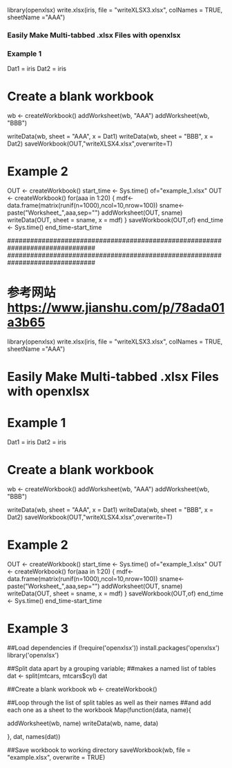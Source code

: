 library(openxlsx)
write.xlsx(iris, file = "writeXLSX3.xlsx", colNames = TRUE, sheetName ="AAA")

### Easily Make Multi-tabbed .xlsx Files with openxlsx
### Example 1
Dat1 = iris
Dat2 = iris
# Create a blank workbook
wb <- createWorkbook()
addWorksheet(wb, "AAA")
addWorksheet(wb, "BBB")

writeData(wb, sheet = "AAA", x = Dat1)
writeData(wb, sheet = "BBB", x = Dat2)
saveWorkbook(OUT,"writeXLSX4.xlsx",overwrite=T)

# Example 2
OUT <- createWorkbook()
start_time <- Sys.time()
of="example_1.xlsx"
OUT <- createWorkbook()
for(aaa in 1:20)
{
  mdf<-data.frame(matrix(runif(n=1000),ncol=10,nrow=100))
  sname<-paste("Worksheet_",aaa,sep="")
  addWorksheet(OUT, sname)
  writeData(OUT, sheet = sname, x = mdf)
}
saveWorkbook(OUT,of)
end_time <- Sys.time()
end_time-start_time

###############################################################################
###############################################################################
# 参考网站 https://www.jianshu.com/p/78ada01a3b65
library(openxlsx) 
write.xlsx(iris, file = "writeXLSX3.xlsx", colNames = TRUE, sheetName ="AAA")

# Easily Make Multi-tabbed .xlsx Files with openxlsx
# Example 1
Dat1 = iris
Dat2 = iris
# Create a blank workbook
wb <- createWorkbook()
addWorksheet(wb, "AAA")
addWorksheet(wb, "BBB")

writeData(wb, sheet = "AAA", x = Dat1)
writeData(wb, sheet = "BBB", x = Dat2)
saveWorkbook(OUT,"writeXLSX4.xlsx",overwrite=T)

# Example 2
OUT <- createWorkbook()
start_time <- Sys.time()
of="example_1.xlsx"
OUT <- createWorkbook()
for(aaa in 1:20)
{
  mdf<-data.frame(matrix(runif(n=1000),ncol=10,nrow=100))
  sname<-paste("Worksheet_",aaa,sep="")
  addWorksheet(OUT, sname)
  writeData(OUT, sheet = sname, x = mdf)
}
saveWorkbook(OUT,of)
end_time <- Sys.time()
end_time-start_time

# Example 3
##Load dependencies
if (!require('openxlsx')) install.packages('openxlsx')
library('openxlsx')

##Split data apart by a grouping variable;
##makes a named list of tables
dat <- split(mtcars, mtcars$cyl)
dat


##Create a blank workbook
wb <- createWorkbook()

##Loop through the list of split tables as well as their names
##and add each one as a sheet to the workbook
Map(function(data, name){
  
  addWorksheet(wb, name)
  writeData(wb, name, data)
  
}, dat, names(dat))

##Save workbook to working directory
saveWorkbook(wb, file = "example.xlsx", overwrite = TRUE)
